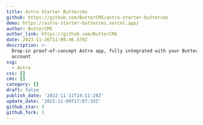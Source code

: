 ```yaml
---
title: Astro Starter Buttercms
github: https://github.com/ButterCMS/astro-starter-buttercms
demo: https://astro-starter-buttercms.vercel.app/
author: ButterCMS
author_link: https://github.com/ButterCMS
date: 2023-11-26T11:08:46.570Z
description: >-
  Drop-in proof-of-concept Astro app, fully integrated with your ButterCMS
  account
ssg:
  - Astro
css: []
cms: []
category: []
draft: false
publish_date: '2022-11-11T14:11:28Z'
update_date: '2023-11-09T17:07:33Z'
github_star: 3
github_fork: 1
---
```


